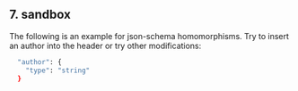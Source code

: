 ## 7. sandbox

The following is an example for json-schema homomorphisms. Try to insert an author into the header or try other modifications:

```sh
  "author": {
    "type": "string"
  }
```
